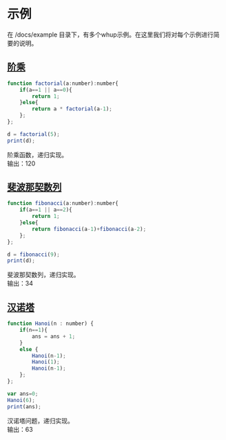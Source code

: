 # 示例

在 /docs/example 目录下，有多个whup示例。在这里我们将对每个示例进行简要的说明。

## [阶乘](example/factorial.whup)

```Javascript
function factorial(a:number):number{
    if(a==1 || a==0){
        return 1;
    }else{
        return a * factorial(a-1);
    };
};

d = factorial(5);
print(d);
```

阶乘函数，递归实现。  
输出：120

## [斐波那契数列](example/fibonacci.whup)

```Javascript
function fibonacci(a:number):number{
    if(a==1 || a==2){
        return 1;
    }else{
        return fibonacci(a-1)+fibonacci(a-2);
    };
};

d = fibonacci(9);
print(d);
```

斐波那契数列，递归实现。  
输出：34

## [汉诺塔](example/hanoi.whup)

```Javascript
function Hanoi(n : number) {
    if(n==1){
        ans = ans + 1;
    }
    else {
        Hanoi(n-1);
        Hanoi(1);
        Hanoi(n-1);
    };
};

var ans=0;
Hanoi(6);
print(ans);
```

汉诺塔问题，递归实现。  
输出：63
